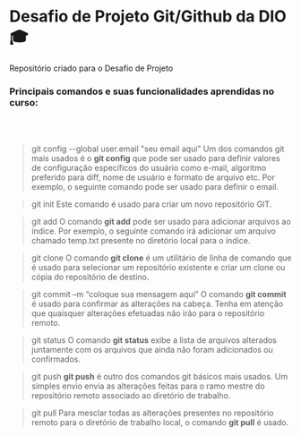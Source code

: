 # Desafio de Projeto Git/Github da DIO 🎓

Repositório criado para o Desafio de Projeto



### Principais comandos e suas funcionalidades aprendidas no curso:
<br><br/>

>  git config --global user.email "seu email aqui"
Um dos comandos git mais usados é o **git config** que pode ser usado para definir valores de configuração específicos do usuário como e-mail, algoritmo preferido para diff, nome de usuário e formato de arquivo etc. Por exemplo, o seguinte comando pode ser usado para definir o email.

>  git init
Este comando é usado para criar um novo repositório GIT.


>  git add
O comando **git add** pode ser usado para adicionar arquivos ao índice. Por exemplo, o seguinte comando irá adicionar um arquivo chamado temp.txt presente no diretório local para o índice.


>  git clone
O comando __git clone__ é um utilitário de linha de comando que é usado para selecionar um repositório existente e criar um clone ou cópia do repositório de destino.


>  git commit –m “coloque sua mensagem aqui”
O comando **git commit** é usado para confirmar as alterações na cabeça. Tenha em atenção que quaisquer alterações efetuadas não irão para o repositório remoto.


>  git status
O comando **git status** exibe a lista de arquivos alterados juntamente com os arquivos que ainda não foram adicionados ou confirmados.


>  git push
**git push** é outro dos comandos git básicos mais usados. Um simples envio envia as alterações feitas para o ramo mestre do repositório remoto associado ao diretório de trabalho.


>  git pull
Para mesclar todas as alterações presentes no repositório remoto para o diretório de trabalho local, o comando __git pull__ é usado. 
